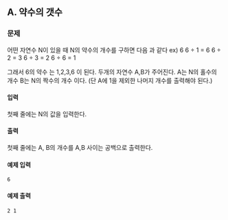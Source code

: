 ## A. 약수의 갯수

### 문제

어떤 자연수 N이 있을 때 N의 약수의 개수를 구하면 다음 과 같다
ex) 6
6 ÷ 1 = 6
6 ÷ 2 = 3
6 ÷ 3 = 2
6 ÷ 6 = 1

그래서 6의 약수 는 1,2,3,6 이 된다.
두개의 자연수 A,B가 주어진다.
A는 N의 홀수의 개수 
B는 N의 짝수의 개수 이다.
(단 A에 1을 제외한 나머지 개수를 출력해야 된다.)


#### 입력

첫째 줄에는 N의 값을 입력한다.

#### 출력

첫째 줄에는 A, B의 개수를 A,B 사이는 공백으로 출력한다.

#### 예제 입력

```
6
```

#### 예제 출력

```
2 1
```
